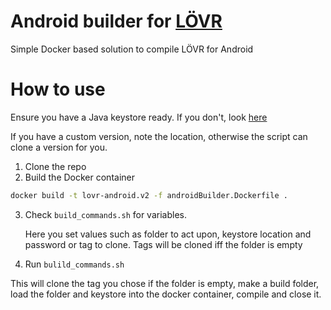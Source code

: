 # Android builder for [LÖVR](https://lovr.org/)

Simple Docker based solution to compile LÖVR for Android

# How to use

Ensure you have a Java keystore ready. If you don't, look [here](https://lovr.org/docs/Compiling#creating-a-keystore)

If you have a custom version, note the location, otherwise the script can clone a version for you.

1. Clone the repo
2. Build the Docker container
```bash
docker build -t lovr-android.v2 -f androidBuilder.Dockerfile .
```
3. Check `build_commands.sh` for variables. 

    Here you set values such as folder to act upon, keystore location and password or tag to clone. 
    Tags will be cloned iff the folder is empty

4. Run `bulild_commands.sh`

This will clone the tag you chose if the folder is empty, make a build folder, load the folder and keystore into the docker container, compile and close it. 

 